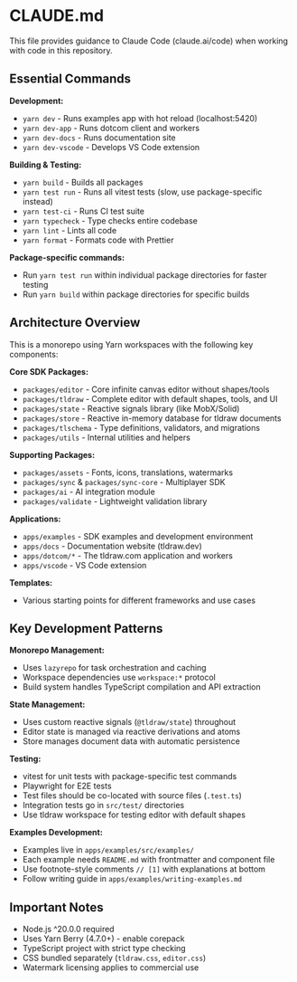 # CLAUDE.md

This file provides guidance to Claude Code (claude.ai/code) when working with code in this repository.

## Essential Commands

**Development:**
- `yarn dev` - Runs examples app with hot reload (localhost:5420)
- `yarn dev-app` - Runs dotcom client and workers
- `yarn dev-docs` - Runs documentation site
- `yarn dev-vscode` - Develops VS Code extension

**Building & Testing:**
- `yarn build` - Builds all packages
- `yarn test run` - Runs all vitest tests (slow, use package-specific instead)
- `yarn test-ci` - Runs CI test suite
- `yarn typecheck` - Type checks entire codebase
- `yarn lint` - Lints all code
- `yarn format` - Formats code with Prettier

**Package-specific commands:**
- Run `yarn test run` within individual package directories for faster testing
- Run `yarn build` within package directories for specific builds

## Architecture Overview

This is a monorepo using Yarn workspaces with the following key components:

**Core SDK Packages:**
- `packages/editor` - Core infinite canvas editor without shapes/tools
- `packages/tldraw` - Complete editor with default shapes, tools, and UI
- `packages/state` - Reactive signals library (like MobX/Solid)
- `packages/store` - Reactive in-memory database for tldraw documents
- `packages/tlschema` - Type definitions, validators, and migrations
- `packages/utils` - Internal utilities and helpers

**Supporting Packages:**
- `packages/assets` - Fonts, icons, translations, watermarks
- `packages/sync` & `packages/sync-core` - Multiplayer SDK
- `packages/ai` - AI integration module
- `packages/validate` - Lightweight validation library

**Applications:**
- `apps/examples` - SDK examples and development environment
- `apps/docs` - Documentation website (tldraw.dev)
- `apps/dotcom/*` - The tldraw.com application and workers
- `apps/vscode` - VS Code extension

**Templates:**
- Various starting points for different frameworks and use cases

## Key Development Patterns

**Monorepo Management:**
- Uses `lazyrepo` for task orchestration and caching
- Workspace dependencies use `workspace:*` protocol
- Build system handles TypeScript compilation and API extraction

**State Management:**
- Uses custom reactive signals (`@tldraw/state`) throughout
- Editor state is managed via reactive derivations and atoms
- Store manages document data with automatic persistence

**Testing:**
- vitest for unit tests with package-specific test commands
- Playwright for E2E tests
- Test files should be co-located with source files (`.test.ts`)
- Integration tests go in `src/test/` directories
- Use tldraw workspace for testing editor with default shapes

**Examples Development:**
- Examples live in `apps/examples/src/examples/`
- Each example needs `README.md` with frontmatter and component file
- Use footnote-style comments `// [1]` with explanations at bottom
- Follow writing guide in `apps/examples/writing-examples.md`

## Important Notes

- Node.js ^20.0.0 required
- Uses Yarn Berry (4.7.0+) - enable corepack
- TypeScript project with strict type checking
- CSS bundled separately (`tldraw.css`, `editor.css`)
- Watermark licensing applies to commercial use
